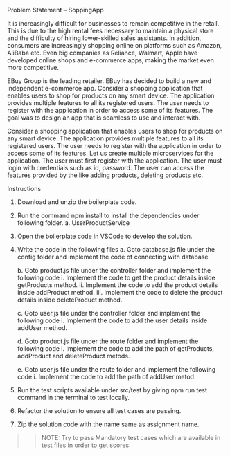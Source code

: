 Problem Statement – SoppingApp

It is increasingly difficult for businesses to remain competitive in the retail. This is due to the high rental fees necessary to maintain a physical store and the difficulty of hiring lower-skilled sales assistants. In addition, consumers are increasingly shopping online on platforms such as Amazon, AliBaba etc. Even big companies as Reliance, Walmart, Apple have developed online shops and e-commerce apps, making the market even more competitive.

EBuy Group is the leading retailer. EBuy has decided to build a new and independent e-commerce app. Consider a shopping application that enables users to shop for products on any smart device. The application provides multiple features to all its registered users. The user needs to register with the application in order to access some of its features. The goal was to design an app that is seamless to use and interact with. 

Consider a shopping application that enables users to shop for products on any smart device. The application provides multiple features to all its registered users. The user needs to register with the application in order to access some of its features. Let us create multiple microservices for the application.
The user must first register with the application.
The user must login with credentials such as id, password.
The user can access the features provided by the like adding products, deleting products etc.

Instructions

1.	Download and unzip the boilerplate code.

2.	Run the command npm install to install the dependencies under following folder.
a.	 UserProductService

3.	Open the boilerplate code in VSCode to develop the solution. 

4.	Write the code in the following files
    a.	Goto database.js file under the config folder and implement the code of connecting with database
    
    b.	Goto product.js file under the controller folder and implement the following code
        i.	Implement the code to get the product details inside getProducts method.
        ii.	Implement the code to add the product details inside addProduct method.
        iii.	Implement the code to delete the product details inside deleteProduct method.

    c.	Goto user.js file under the controller folder and implement the following code
        i.	Implement the code to add the user details inside addUser method.

    d.	Goto product.js file under the route folder and implement the following code
        i.	Implement the code to add the path of getProducts, addProduct and deleteProduct metods.

    e.	Goto user.js file under the route folder and implement the following code
        i.	Implement the code to add the path of addUser metod.

5.	Run the test scripts available under src/test by giving npm run test command in the terminal to test locally. 
6.	Refactor the solution to ensure all test cases are passing. 
7.	Zip the solution code with the name same as assignment name.

>>NOTE: Try to pass Mandatory test cases which are available in test files in order to get scores.